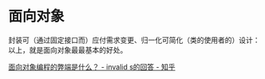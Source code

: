 # 面向对象
封装可（通过固定接口而）应付需求变更、归一化可简化（类的使用者的）设计：以上，就是面向对象最最基本的好处。

[面向对象编程的弊端是什么？ - invalid s的回答 - 知乎](https://www.zhihu.com/question/20275578/answer/26577791)